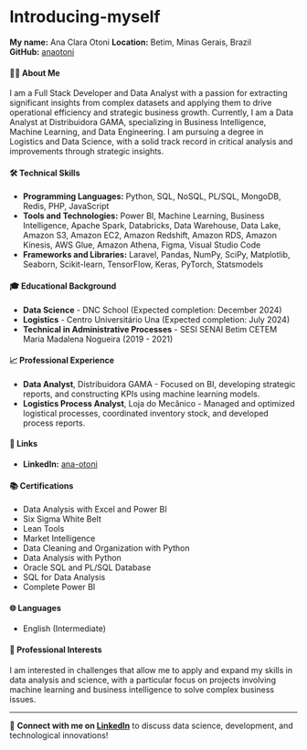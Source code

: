 # Introducing-myself
**My name:** Ana Clara Otoni
**Location:** Betim, Minas Gerais, Brazil  
**GitHub:** [anaotoni](https://github.com/anaotoni)  

#### 👩‍💻 About Me
I am a Full Stack Developer and Data Analyst with a passion for extracting significant insights from complex datasets and applying them to drive operational efficiency and strategic business growth. Currently, I am a Data Analyst at Distribuidora GAMA, specializing in Business Intelligence, Machine Learning, and Data Engineering. I am pursuing a degree in Logistics and Data Science, with a solid track record in critical analysis and improvements through strategic insights.

#### 🛠️ Technical Skills
- **Programming Languages:** Python, SQL, NoSQL, PL/SQL, MongoDB, Redis, PHP, JavaScript
- **Tools and Technologies:** Power BI, Machine Learning, Business Intelligence, Apache Spark, Databricks, Data Warehouse, Data Lake, Amazon S3, Amazon EC2, Amazon Redshift, Amazon RDS, Amazon Kinesis, AWS Glue, Amazon Athena, Figma, Visual Studio Code
- **Frameworks and Libraries:** Laravel, Pandas, NumPy, SciPy, Matplotlib, Seaborn, Scikit-learn, TensorFlow, Keras, PyTorch, Statsmodels

#### 🎓 Educational Background
- **Data Science** - DNC School (Expected completion: December 2024)
- **Logistics** - Centro Universitário Una (Expected completion: July 2024)
- **Technical in Administrative Processes** - SESI SENAI Betim CETEM Maria Madalena Nogueira (2019 - 2021)

#### 📈 Professional Experience
- **Data Analyst**, Distribuidora GAMA - Focused on BI, developing strategic reports, and constructing KPIs using machine learning models.
- **Logistics Process Analyst**, Loja do Mecânico - Managed and optimized logistical processes, coordinated inventory stock, and developed process reports.

#### 🔗 Links
- **LinkedIn:** [ana-otoni](https://www.linkedin.com/in/ana-otoni-45530415b)

#### 📚 Certifications
- Data Analysis with Excel and Power BI
- Six Sigma White Belt
- Lean Tools
- Market Intelligence
- Data Cleaning and Organization with Python
- Data Analysis with Python
- Oracle SQL and PL/SQL Database
- SQL for Data Analysis
- Complete Power BI

#### 🌐 Languages
- English (Intermediate)

#### 💼 Professional Interests
I am interested in challenges that allow me to apply and expand my skills in data analysis and science, with a particular focus on projects involving machine learning and business intelligence to solve complex business issues.

---

🔗 **Connect with me on [LinkedIn](https://www.linkedin.com/in/ana-otoni-45530415b)** to discuss data science, development, and technological innovations!
